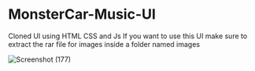 # MonsterCar-Music-UI
Cloned UI using HTML CSS and Js
If you want to use this UI make sure to extract the rar file for images inside a folder named images


![Screenshot (177)](https://user-images.githubusercontent.com/96125918/185921097-cf299e29-e156-402c-b2aa-39a69c4f959f.png)
